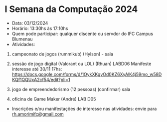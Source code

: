 # I Semana da Computação 2024

* Data: 03/12/2024
* Horário: 13:30hs às 17:10hs
* Quem pode participar: qualquer discente ou servdor do IFC Campus Blumenau
* Atividades:

1) campeonato de jogos (rummikub) (Hylson) - sala

2) sessão de jogo digital (Valorant ou LOL) (Rhuan) LABD06
Manifeste interesse até 30/11 17hs: https://docs.google.com/forms/d/1OykXKgvOd0KZ6XyAlK4j59mo_w58DKQf1QQUxA2cf54/edit?pli=1

3) jogo de empreendedorismo (12 pessoas) (confirmar) sala

4) oficina de Game Maker (André) LAB D05

* Inscrições e/ou manifestações de interesse nas atividades: envie para rh.amorimifc@gmail.com
